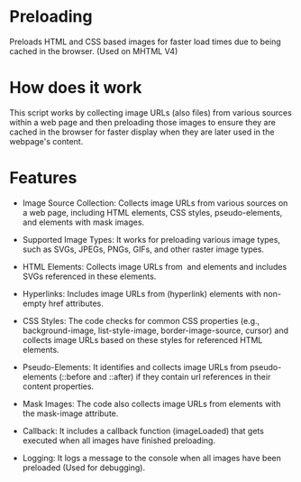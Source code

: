 # Preloading
Preloads HTML and CSS based images for faster load times due to being cached in the browser. (Used on MHTML V4)

# How does it work
This script works by collecting image URLs (also files) from various sources within a web page and then preloading those images to ensure they are cached in the browser for faster display when they are later used in the webpage's content. 

# Features
- Image Source Collection: Collects image URLs from various sources on a web page, including HTML elements, CSS styles, pseudo-elements, and elements with mask images.

- Supported Image Types: It works for preloading various image types, such as SVGs, JPEGs, PNGs, GIFs, and other raster image types.

- HTML Elements: Collects image URLs from <img> and <object> elements and includes SVGs referenced in these elements.

- Hyperlinks: Includes image URLs from <a> (hyperlink) elements with non-empty href attributes.

- CSS Styles: The code checks for common CSS properties (e.g., background-image, list-style-image, border-image-source, cursor) and collects image URLs based on these styles for referenced HTML elements.

- Pseudo-Elements: It identifies and collects image URLs from pseudo-elements (::before and ::after) if they contain url references in their content properties.

- Mask Images: The code also collects image URLs from elements with the mask-image attribute.

- Callback: It includes a callback function (imageLoaded) that gets executed when all images have finished preloading.

- Logging: It logs a message to the console when all images have been preloaded (Used for debugging).

